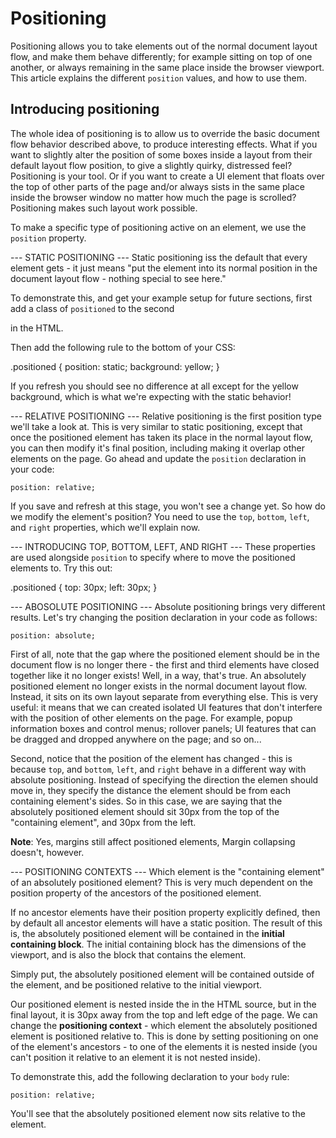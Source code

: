 # Positioning #
Positioning allows you to take elements out of the normal document layout flow, and make them behave differently; for example sitting on top of one another, or always remaining in the same place inside the browser viewport. This article explains the different `position` values, and how to use them.

## Introducing positioning ##
The whole idea of positioning is to allow us to override the basic document flow behavior described above, to produce interesting effects. What if you want to slightly alter the position of some boxes inside a layout from their default layout flow position, to give a slightly quirky, distressed feel? Positioning is your tool. Or if you want to create a UI element that floats over the top of other parts of the page and/or always sists in the same place inside the browser window no matter how much the page is scrolled? Positioning makes such layout work possible.

To make a specific type of positioning active on an element, we use the `position` property.

--- STATIC POSITIONING ---
Static positioning iss the default that every element gets - it just means "put the element into its normal position in the document layout flow - nothing special to see here."

To demonstrate this, and get your example setup for future sections, first add a class of `positioned` to the second <p> in the HTML.

Then add the following rule to the bottom of your CSS:

.positioned {
  position: static;
  background: yellow;
}

If you refresh you should see no difference at all except for the yellow background, which is what we're expecting with the static behavior!

--- RELATIVE POSITIONING ---
Relative positioning is the first position type we'll take a look at. This is very similar to static positioning, except that once the positioned element has taken its place in the normal layout flow, you can then modify it's final position, including making it overlap other elements on the page. Go ahead and update the `position` declaration in your code:

`position: relative;`

If you save and refresh at this stage, you won't see a change yet. So how do we modify the element's position? You need to use the `top`, `bottom`, `left`, and `right` properties, which we'll explain now.

--- INTRODUCING TOP, BOTTOM, LEFT, AND RIGHT ---
These properties are used alongside `position` to specify where to move the positioned elements to. Try this out:

.positioned {
  top: 30px;
  left: 30px;
}

--- ABOSOLUTE POSITIONING ---
Absolute positioning brings very different results. Let's try changing the position declaration in your code as follows: 

`position: absolute;`

First of all, note that the gap where the positioned element should be in the document flow is no longer there - the first and third elements have closed together like it no longer exists! Well, in a way, that's true. An absolutely positioned element no longer exists in the normal document layout flow. Instead, it sits on its own layout separate from everything else. This is very useful: it means that we can created isolated UI features that don't interfere with the position of other elements on the page. For example, popup information boxes and control menus; rollover panels; UI features that can be dragged and dropped anywhere on the page; and so on...

Second, notice that the position of the element has changed - this is because `top`, and `bottom`, `left`, and `right` behave in a different way with absolute positioning. Instead of specifying the direction the elemen should move in, they specify the distance the element should be from each containing element's sides. So in this case, we are saying that the absolutely positioned element should sit 30px from the top of the "containing element", and 30px from the left.

**Note**: Yes, margins still affect positioned elements, Margin collapsing doesn't, however.

--- POSITIONING CONTEXTS ---
Which element is the "containing element" of an absolutely positioned element? This is very much dependent on the position property of the ancestors of the positioned element.

If no ancestor elements have their position property explicitly defined, then by default all ancestor elements will have a static position. The result of this is, the absolutely positioned element will be contained in the **initial containing block**. The initial containing block has the dimensions of the viewport, and is also the block that contains the <html> element. 

Simply put, the absolutely positioned element will be contained outside of the <html> element, and be positioned relative to the initial viewport.

Our positioned element is nested inside the <body> in the HTML source, but in the final layout, it is 30px away from the top and left edge of the page. We can change the **positioning context** - which element the absolutely positioned element is positioned relative to. This is done by setting positioning on one of the element's ancestors - to one of the elements it is nested inside (you can't position it relative to an element it is not nested inside).

To demonstrate this, add the following declaration to your `body` rule:

`position: relative;`

You'll see that the absolutely positioned element now sits relative to the <body> element. 